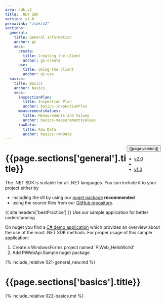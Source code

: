 ```yaml
---
area: sdk_v2
title: .NET SDK
version: v1.0
permalink: "/sdk/v2"
sections:
  general:
    title: General Information
    anchor: gi
    secs:
      create:
        title: Creating the client
        anchor: gi-create
      use:
        title: Using the client
        anchor: gi-use
  basics:
    title: Basics
    anchor: basics
    secs:
      inspectionPlan:
        title: Inspection Plan
        anchor: basics-inspectionPlan
      measurementsValues:
        title: Measurements and Values
        anchor: basics-measurementsValues
      rawData:
        title: Raw Data
        anchor: basics-rawData
---
```


<div class="dropdown" style="float:right;">
  <button class="btn btn-default dropdown-toggle" type="button" id="dropdownMenu1" data-toggle="dropdown" aria-haspopup="true" aria-expanded="true">
    {{page.version}}
    <span class="caret"></span>
  </button>
  <ul class="dropdown-menu" aria-labelledby="dropdownMenu1">
    <li><a href="#">v2.0</a></li>
    <li role="separator" class="divider"></li>
    <li><a href="#">v1.0</a></li>
  </ul>
</div>

<h1 id="{{page.sections['general'].anchor}}">{{page.sections['general'].title}}</h1>

The .NET SDK is suitable for all .NET languages. You can include it to your project either by

- including the dll by using our [nuget package](https://www.nuget.org/packages/Zeiss.IMT.PiWebApi.Client/) **recommended**
- using the source files from our [GitHub repository](https://github.com/ZEISS-PiWeb/PiWeb-Api).

{{ site.headers['bestPractice'] }} Use our sample application for better understanding

On nuget you find a [C# demo application](https://www.nuget.org/packages/Zeiss.IMT.PiWebApi.Sample/) which provides an overview about the use of the most .NET SDK methods.
For proper usage of this sample application:

1. Create a WindowsForms project named 'PiWeb_HelloWorld'
2. Add PiWebApi.Sample nuget package

{% include_relative 021-general_new.md %}

<h1 id="{{page.sections['basics'].anchor}}">{{page.sections['basics'].title}}</h1>

{% include_relative 022-basics.md %}
